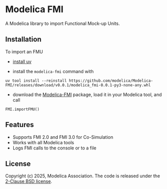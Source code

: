 # Modelica FMI

A Modelica library to import Functional Mock-up Units.

## Installation

To import an FMU

- [install uv](https://docs.astral.sh/uv/getting-started/installation/)

- install the `modelica-fmi` command with
```
uv tool install --reinstall https://github.com/modelica/Modelica-FMI/releases/download/v0.0.1/modelica_fmi-0.0.1-py3-none-any.whl
```

- download the [Modelica-FMI](https://github.com/modelica/Modelica-FMI/releases/download/v0.0.1/Modelica-FMI-0.0.1.zip) package, load it in your Modelica tool, and call 
```
FMI.importFMU()
```

## Features

- Supports FMI 2.0 and FMI 3.0 for Co-Simulation
- Works with all Modelica tools
- Logs FMI calls to the console or to a file

## License

Copyright (c) 2025, Modelica Association.
The code is released under the [2-Clause BSD license](LICENSE).

